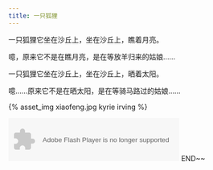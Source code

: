 ```yaml
---
title: 一只狐狸
---
```

一只狐狸它坐在沙丘上，坐在沙丘上，瞧着月亮。

噫，原来它不是在瞧月亮，是在等放羊归来的姑娘……

一只狐狸它坐在沙丘上，坐在沙丘上，晒着太阳。

噫……原来它不是在晒太阳，是在等骑马路过的姑娘……


{% asset_img xiaofeng.jpg kyrie irving %}

<object width="340" height="86" data="https://music.163.com/style/swf/widget.swf?sid=1352482287&type=2&auto=1&width=320&height=66" 
type="application/x-shockwave-flash"></object> 
END~~





